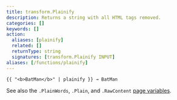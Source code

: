 ```yaml
---
title: transform.Plainify
description: Returns a string with all HTML tags removed.
categories: []
keywords: []
action:
  aliases: [plainify]
  related: []
  returnType: string
  signatures: [transform.Plainify INPUT]
aliases: [/functions/plainify]
---
```


```go-html-template
{{ "<b>BatMan</b>" | plainify }} → BatMan
```

See also the `.PlainWords`, `.Plain`, and `.RawContent` [page variables][pagevars].

[pagevars]: /variables/page/
